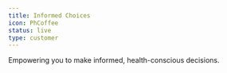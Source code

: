 ```yaml
---
title: Informed Choices
icon: PhCoffee
status: live
type: customer
---
```


Empowering you to make informed, health-conscious decisions.